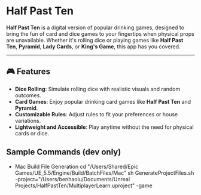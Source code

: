# Half Past Ten

**Half Past Ten** is a digital version of popular drinking games, designed to bring the fun of card and dice games to your fingertips when physical props are unavailable. Whether it's rolling dice or playing games like **Half Past Ten**, **Pyramid**, **Lady Cards**, or **King's Game**, this app has you covered.

---

## 🎮 Features

- **Dice Rolling**: Simulate rolling dice with realistic visuals and random outcomes.
- **Card Games**: Enjoy popular drinking card games like **Half Past Ten** and **Pyramid**.
- **Customizable Rules**: Adjust rules to fit your preferences or house variations.
- **Lightweight and Accessible**: Play anytime without the need for physical cards or dice.


## Sample Commands (dev only)
- Mac Build File Generation 
cd "/Users/Shared/Epic Games/UE_5.5/Engine/Build/BatchFiles/Mac"
sh GenerateProjectFiles.sh -project="/Users/benhaolu/Documents/Unreal Projects/HalfPastTen/MultiplayerLearn.uproject" -game
